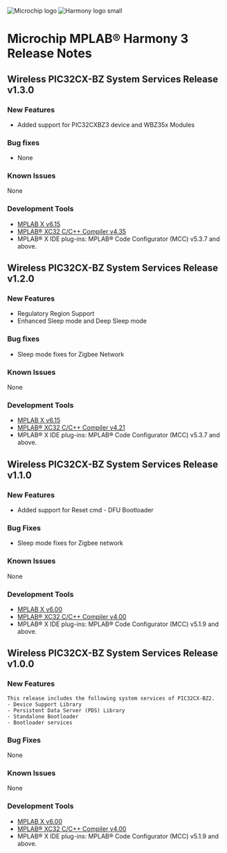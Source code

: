 ﻿![Microchip logo](https://raw.githubusercontent.com/wiki/Microchip-MPLAB-Harmony/Microchip-MPLAB-Harmony.github.io/images/microchip_logo.png)
![Harmony logo small](https://raw.githubusercontent.com/wiki/Microchip-MPLAB-Harmony/Microchip-MPLAB-Harmony.github.io/images/microchip_mplab_harmony_logo_small.png)

# Microchip MPLAB® Harmony 3 Release Notes

## Wireless PIC32CX-BZ System Services Release v1.3.0 

### New Features
- Added support for PIC32CXBZ3 device and WBZ35x Modules

### Bug fixes
- None

### Known Issues
  None

### Development Tools
- [MPLAB X v6.15](https://www.microchip.com/mplab/mplab-x-ide)
- [MPLAB® XC32 C/C++ Compiler v4.35](https://www.microchip.com/mplab/compilers)
-  MPLAB® X IDE plug-ins: 
  MPLAB® Code Configurator (MCC) v5.3.7 and above.




## Wireless PIC32CX-BZ System Services Release v1.2.0 

### New Features
- Regulatory Region Support
- Enhanced Sleep mode and Deep Sleep mode

### Bug fixes
- Sleep mode fixes for Zigbee Network

### Known Issues
  None

### Development Tools
- [MPLAB X v6.15](https://www.microchip.com/mplab/mplab-x-ide)
- [MPLAB® XC32 C/C++ Compiler v4.21](https://www.microchip.com/mplab/compilers)
-  MPLAB® X IDE plug-ins: 
  MPLAB® Code Configurator (MCC) v5.3.7 and above.



## Wireless PIC32CX-BZ System Services Release v1.1.0

### New Features
- Added support for Reset cmd - DFU Bootloader
   
### Bug Fixes
- Sleep mode fixes for Zigbee network

### Known Issues
  None

### Development Tools
- [MPLAB X v6.00](https://www.microchip.com/mplab/mplab-x-ide)
- [MPLAB® XC32 C/C++ Compiler v4.00](https://www.microchip.com/mplab/compilers)
-  MPLAB® X IDE plug-ins: 
  MPLAB® Code Configurator (MCC) v5.1.9 and above.
  

## Wireless PIC32CX-BZ System Services Release v1.0.0

### New Features
    This release includes the following system services of PIC32CX-BZ2.
    - Device Support Library
    - Persistent Data Server (PDS) Library
    - Standalone Bootloader
    - Bootloader services

### Bug Fixes
  None

### Known Issues
  None


### Development Tools
- [MPLAB X v6.00](https://www.microchip.com/mplab/mplab-x-ide)
- [MPLAB® XC32 C/C++ Compiler v4.00](https://www.microchip.com/mplab/compilers)
-  MPLAB® X IDE plug-ins: 
  MPLAB® Code Configurator (MCC) v5.1.9 and above.